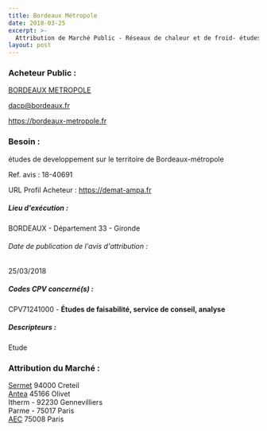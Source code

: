 ```yaml
---
title: Bordeaux Métropole
date: 2018-03-25
excerpt: >-
  Attribution de Marché Public - Réseaux de chaleur et de froid- études de développemnt sur le territoire de bordeaux-métropole
layout: post
---
```


### Acheteur Public : 
<a href="/acheteur-137/siren-243300316"> BORDEAUX METROPOLE</a><br/>



dacp@bordeaux.fr


https://bordeaux-metropole.fr
### Besoin :

études de developpement sur le territoire de Bordeaux-métropole

Ref. avis : 18-40691

URL Profil Acheteur : https://demat-ampa.fr

##### Lieu d'exécution :

BORDEAUX - Département 33 - Gironde

###### Date de publication de l'avis d'attribution : 
25/03/2018

##### Codes CPV concerné(s) :
CPV71241000 - **Études de faisabilité, service de conseil, analyse** <br/>

##### Descripteurs :
Etude <br/>

### Attribution du Marché :
<a href="/entreprise-576/siren-799439583"> Sermet</a>     94000 Creteil <br/>
<a href="/entreprise-554/siren-393206735"> Antea</a>     45166 Olivet <br/>
Itherm -  92230 Gennevilliers <br/>
Parme -  75017 Paris <br/>
<a href="/entreprise-544/siren-301253688"> AEC</a>     75008 Paris <br/>
